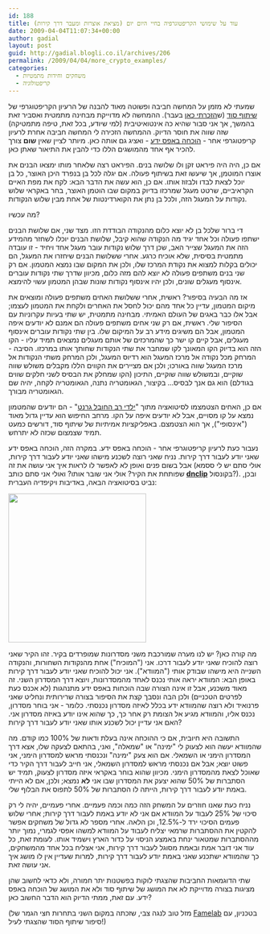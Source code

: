 ```yaml
---
id: 188
title: עוד על שימושי הקריפטוגרפיה בחיי היום יום (מציאת אוצרות ומעבר דרך קירות)
date: 2009-04-04T11:07:34+00:00
author: gadial
layout: post
guid: http://gadial.blogli.co.il/archives/206
permalink: /2009/04/04/more_crypto_examples/
categories:
  - משחקים וחידות מתמטיות
  - קריפטולוגיה
---
```

שמעתי לא מזמן על המחשה חביבה ופשוטה מאוד להבנה של הרעיון הקריפטוגרפי של [שיתוף סוד](http://he.wikipedia.org/wiki/%D7%97%D7%9C%D7%95%D7%A7%D7%AA_%D7%A1%D7%95%D7%93) (ש[הזכרתי כאן](http://www.gadial.net/?p=150) בעבר). ההמחשה לא מדוייקת מבחינה מתמטית ואסביר זאת בהמשך, אך אני סבור שהיא כה אינטואיטיבית (למי שיודע, בכל זאת, טיפה מתמטיקה) שזה שווה את חוסר הדיוק. ההמחשה הזכירה לי המחשה חביבה אחרת לרעיון קריפטוגרפי אחר - [הוכחה באפס ידע](http://he.wikipedia.org/wiki/%D7%94%D7%95%D7%9B%D7%97%D7%94_%D7%91%D7%90%D7%A4%D7%A1_%D7%99%D7%93%D7%A2) - ואציג גם אותה כאן. מיותר לציין שאין **שום** צורך להכיר אף אחד מהמושגים הללו כדי להבין את התיאור שאתן כאן.

אם כן, היה היה פיראט זקן ולו שלושה בנים. הפיראט רצה שלאחר מותו ימצאו הבנים את אוצרו המוטמן, אך שיעשו זאת בשיתוף פעולה. אם יגלה לכל בן בנפרד היכן האוצר, כל בן יוכל לצאת לבדו ולבזוז אותו. אם כן, הוא עשה את הדבר הבא: לקח את מפת האיים הקראיביים, שרטט מעגל שמרכזו בדיוק במקום שבו הוטמן האוצר, בחר באקראי שלוש נקודות על המעגל הזה, ולכל בן נתן את הקוארדינטות של אחת מבין שלוש הנקודות.

מה עכשיו?

די ברור שלכל בן לא יוצא כלום מהנקודה הבודדת הזו. מצד שני, אם שלושת הבנים ישתפו פעולה וכל אחד יגיד מה הנקודה שהוא קיבל, שלושת הבנים יוכלו לשחזר מהמידע הזה את המעגל שצייר האב, שכן דרך שלוש נקודות עובר מעגל אחד ויחיד - זו עובדה מתמטית בסיסית, שלא אוכיח כרגע. אחרי ששלושת הבנים שיחזרו את המעגל, הם יכולים בקלות למצוא את נקודת המרכז שלו, ולכן את המקום שבו נמצא המטמון. אם רק שני בנים משתפים פעולה לא יוצא להם מזה כלום, מכיוון שדרך שתי נקודות עוברים אינסוף מעגלים שונים, ולכן יהיו אינסוף נקודות שונות שבהן המטמון עשוי להימצא.

אז מה הבעיה בסיפור? ראשית, אחרי ששלושת האחים משתפים פעולה ומוצאים את מיקום המטמון, עדיין כל אחד מהם יכול לחסל את האחרים ולקחת את המטמון לעצמו; אבל אלו כבר באגים של העולם האמיתי. מבחינה מתמטית, יש שתי בעיות עקרוניות עם הסיפור שלי. ראשית, אם רק שני אחים משתפים פעולה הם אמנם לא יודעים איפה המטמון, אבל הם משיגים מידע רב על המיקום שלו. בין שתי נקודות עוברים אינסוף מעגלים, אבל קיים קו ישר כך שהמרכזים של אותם מעגלים נמצאים תמיד עליו - הקו הזה הוא בדיוק הקו המאונך לקו שמחבר את שתי הנקודות שחותך אותו במרכזו. הסיבה - המרחק מכל נקודה אל מרכז המעגל הוא רדיוס המעגל, ולכן המרחק משתי הנקודות אל מרכז המעגל שווה באורכו; ולכן אם מציירים את הקווים הללו מקבלים משולש שווה שוקיים, ובמשולש שווה שוקיים, התיכון (הקו שמחלק את הבסיס לשני חלקים שווים בגודלם) הוא גם אנך לבסיס&#8230; בקיצור, הגאומטריה נתנה, הגאומטריה לקחה, יהיה שם הגאומטריה מבורך.

אם כן, האחים הצטמצמו לסיטואציה מתוך "[ילדי רב החובל גרנט](http://he.wikipedia.org/wiki/%D7%99%D7%9C%D7%93%D7%99_%D7%A8%D7%91_%D7%94%D7%97%D7%95%D7%91%D7%9C_%D7%92%D7%A8%D7%A0%D7%98)" - הם יודעים שהמטמון נמצא על קו מסויים, אבל לא יודעים איפה על הקו. מרחב החיפוש הוא עדיין גדול מאוד ("אינסופי"), אך הוא הצטמצם. באפליקציות אמיתיות של שיתוף סוד, דורשים כמעט תמיד שצמצום שכזה לא יתרחש.

נעבור כעת לרעיון קריפטוגרפי אחר - הוכחה באפס ידע. במקרה הזה, הוכחה באפס ידע שאני יודע לעבור דרך קירות. נניח שאני רוצה לשכנע מישהו שאני יודע לעבור דרך קירות, אבל בשום פנים ואופן לא לאפשר לו לראות איך אני עושה את זה (אולי סתם יש לי ססמא שפותחת את הקיר? אולי אני שובר אותו? ואולי אני סתם כותב **[dnclip](http://www.3drealms.com/cheat/duke3d.html)** בקונסול?). ובכן, נביט בסיטואציה הבאה, באדיבות ויקיפדיה העברית:

<img src="http://upload.wikimedia.org/wikipedia/he/6/62/ZK_cave.jpg" width="274" height="296" /> 

מה קורה כאן? יש לנו מערה שמורכבת משני מסדרונות שמופרדים בקיר. זהו הקיר שאני רוצה להוכיח שאני יודע לעבור דרכו. אני ("המוכיח") אחת מהנקודות השחורות, והנקודה השנייה היא מישהו שבודק אותי ("המוודא"). אני יכול להוכיח שאני יודע לעבור דרך קירות באופן הבא: המוודא יראה אותי נכנס לאחד מהמסדרונות, ויוצא דרך המסדרון השני. זה מאוד משכנע, אבל זו אינה הצורה שבה הוכחות באפס ידע מתנהגות (לא אכנס כעת לפרטים הטכניים) ולכן הבה ונסבך קצת את הסיפור בצורה שרירותית ונחליט שאני פרנואיד ולא רוצה שהמוודא ידע בכלל לאיזה מסדרון נכנסתי. כלומר - אני בוחר מסדרון, נכנס אליו, והמוודא מגיע אל הצומת רק אחר כך, כך שהוא אינו יודע באיזה מסדרון אני. האם אני עדיין יכול לשכנע אותו שאני יודע לעבור דרך קירות?

התשובה היא חיובית, אם כי ההוכחה אינה בעלת ודאות של 100% כמו קודם. מה שהמוודא יעשה הוא לצעוק לי "ימינה" או "שמאלה", ואני, בהתאם לצעקה שלו, אצא דרך המסדרון הימני או השמאלי. אם הוא צעק "ימינה" ונכנסתי מראש למסדרון הימני, אני פשוט יוצא; אבל אם נכנסתי מראש למסדרון השמאלי, אני חייב לעבור דרך הקיר כדי שאוכל לצאת מהמסדרון הימני. מכיוון שהוא בוחר באקראי איזה מסדרון לצעוק, תמיד יש הסתברות של 50% שהוא יצעק את המסדרון שבו אני **לא** נמצא; ולכן, אם לא הייתי באמת יודע לעבור דרך קירות, הייתה לו הסתברות של 50% לתפוס את הבלוף שלי.

נניח כעת שאנו חוזרים על המשחק הזה כמה וכמה פעמיים. אחרי פעמיים, יהיה לי רק סיכוי של 25% לעבוד על המוודא אם אני לא יודע באמת לעבור דרך קירות; אחרי שלוש פעמים הסיכוי ירד ל-12.5%, וכן הלאה. אחרי מספר לא גדול של משחקים אפשר להקטין את ההסתברות שרמאי יצליח לעבוד על המוודא למשהו אפסי לגמרי, נמוך יותר מההסתברות שמטאור ינחת באמצע הניסוי על כדור הארץ וישמיד אותו. לעומת זאת, כל עוד אני דובר אמת ובאמת מסוגל לעבור דרך קירות, אני אצליח בכל אחד מהמשחקים, כך שהמוודא ישתכנע שאני באמת יודע לעבור דרך קירות, למרות שעדיין אין לו מושג איך אני עושה זאת.

שתי הדוגמאות החביבות שהצגתי לוקות בפשטנות יתר חמורה, ולא כדאי לחשוב שהן מציגות בצורה מדוייקת לא את המושג של שיתוף סוד ולא את המושג של הוכחה באפס ידע. עם זאת, ממתי הדיוק הוא הדבר החשוב כאן?

(מזל טוב לנגה צבי, שזכתה במקום השני בתחרות חצי הגמר של [Famelab](http://www.hayadan.org.il/wp/famelab-end-semi-final-and-decide-the-candidates-for-the-final-0404097/) בטכניון, עם סיפור שיתוף הסוד שהצגתי לעיל!)